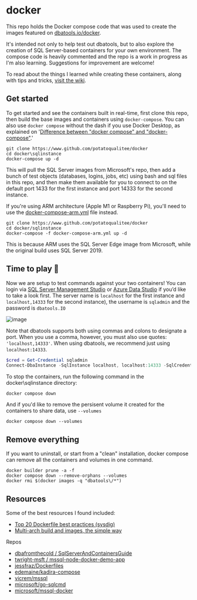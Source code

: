 # docker

This repo holds the Docker compose code that was used to create the images featured on [dbatools.io/docker](https://dbatools.io/docker). 

It's intended not only to help test out dbatools, but to also explore the creation of SQL Server-based containers for your own environment. The compose code is heavily commented and the repo is a work in progress as I'm also learning. Suggestions for improvement are welcome!

To read about the things I learned while creating these containers, along with tips and tricks, [visit the wiki](https://github.com/potatoqualitee/docker/wiki).

## Get started

To get started and see the containers built in real-time, first clone this repo, then build the base images and containers using `docker-compose`. You can also use `docker compose` without the dash if you use Docker Desktop, as explained on '[Difference between "docker compose" and "docker-compose"](https://stackoverflow.com/questions/66514436/difference-between-docker-compose-and-docker-compose).'

```shell
git clone https://www.github.com/potatoqualitee/docker
cd docker\sqlinstance
docker-compose up -d
```

This will pull the SQL Server images from Microsoft's repo, then add a bunch of test objects (databases, logins, jobs, etc)  using bash and sql files in this repo, and then make them available for you to connect to on the default port 1433 for the first instance and port 14333 for the second instance.

If you're using ARM architecture (Apple M1 or Raspberry Pi), you'll need to use the [docker-compose-arm.yml](https://github.com/potatoqualitee/docker/blob/main/sqlinstance/docker-compose-arm.yml) file instead.

```shell
git clone https://www.github.com/potatoqualitee/docker
cd docker/sqlinstance
docker-compose -f docker-compose-arm.yml up -d
```

This is because ARM uses the SQL Server Edge image from Microsoft, while the original build uses SQL Server 2019.

## Time to play 🎉

Now we are setup to test commands against your two containers! You can login via [SQL Server Management Studio](https://sqlps.io/dl) or [Azure Data Studio](https://docs.microsoft.com/en-us/sql/azure-data-studio/download?view=sql-server-2017) if you’d like to take a look first. The server name is `localhost` for the first instance and `localhost,14333` for the second instance), the username is `sqladmin` and the password is `dbatools.IO`

![image](https://user-images.githubusercontent.com/8278033/142866226-35a5113b-4297-4e66-9c32-4d02e2f0a0d0.png)

Note that dbatools supports both using commas and colons to designate a port. When you use a comma, however, you must also use quotes: `'localhost,14333'`. When using dbatools, we recommend just using `localhost:14333`.

```powershell
$cred = Get-Credential sqladmin
Connect-DbaInstance -SqlInstance localhost, localhost:14333 -SqlCredential $cred
```

To stop the containers, run the following command in the docker\sqlinstance directory:

```shell
docker compose down
```

And if you'd like to remove the persisent volume it created for the containers to share data, use `--volumes`

```shell
docker compose down --volumes
```

## Remove everything

If you want to uninstall, or start from a "clean" installation, docker compose can remove all the containers and volumes in one command.

```shell
docker builder prune -a -f
docker compose down --remove-orphans --volumes
docker rmi $(docker images -q "dbatools\/*")
```

## Resources

Some of the best resources I found included:

* [Top 20 Dockerfile best practices (sysdig)](https://sysdig.com/blog/Dockerfile-best-practices)
* [Multi-arch build and images, the simple way](https://www.docker.com/blog/multi-arch-build-and-images-the-simple-way/)

Repos
* [dbafromthecold
/
SqlServerAndContainersGuide](https://github.com/dbafromthecold/SqlServerAndContainersGuide/tree/master/Code/6.DockerCompose/Advanced)
* [twright-msft
/
mssql-node-docker-demo-app](https://github.com/twright-msft/mssql-node-docker-demo-app)
* [jessfraz/Dockerfiles](https://github.com/jessfraz/Dockerfiles)
* [edemaine/kadira-compose](https://github.com/edemaine/kadira-compose)
* [vicrem/mssql](https://github.com/vicrem/mssql/blob/master/docker-compose.yml)
* [microsoft/go-sqlcmd](https://github.com/microsoft/go-sqlcmd/)
* [microsoft/mssql-docker](https://github.com/microsoft/mssql-docker/tree/master/linux/preview/examples/mssql-customize)

